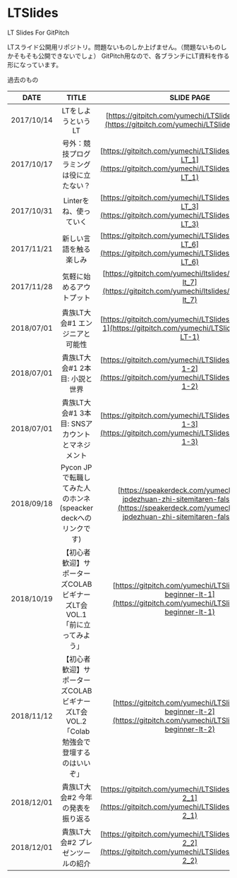 # LTSlides
LT Slides For GitPitch

LTスライド公開用リポジトリ。問題ないものしか上げません。（問題ないものしかそもそも公開できないでしょ）
GitPitch用なので、各ブランチにLT資料を作る形になっています。

過去のもの

|DATE|TITLE|SLIDE PAGE|
|:-:|:-:|:-:|
| 2017/10/14 | LTをしようというLT| [https://gitpitch.com/yumechi/LTSlides/ws-LT_56](https://gitpitch.com/yumechi/LTSlides/ws-LT_56 ) |
| 2017/10/17 | 号外：競技プログラミングは役に立たない？| [https://gitpitch.com/yumechi/LTSlides/tech_meetup-LT_1](https://gitpitch.com/yumechi/LTSlides/tech_meetup-LT_1) |
| 2017/10/31 | Linterをね、使っていく | [https://gitpitch.com/yumechi/LTSlides/tech_meetup-LT_3](https://gitpitch.com/yumechi/LTSlides/tech_meetup-LT_3) |
| 2017/11/21 | 新しい言語を触る楽しみ | [https://gitpitch.com/yumechi/LTSlides/tech_meetup-LT_6](https://gitpitch.com/yumechi/LTSlides/tech_meetup-LT_6) |
| 2017/11/28 | 気軽に始めるアウトプット | [https://gitpitch.com/yumechi/ltslides/tech_meetup-lt_7](https://gitpitch.com/yumechi/ltslides/tech_meetup-lt_7) |
| 2018/07/01 | 貴族LT大会#1 エンジニアと可能性 | [https://gitpitch.com/yumechi/LTSlides/kizokukai-LT-1](https://gitpitch.com/yumechi/LTSlides/kizokukai-LT-1) |
| 2018/07/01 | 貴族LT大会#1 2本目: 小説と世界 | [https://gitpitch.com/yumechi/LTSlides/kizokukai-LT-1-2](https://gitpitch.com/yumechi/LTSlides/kizokukai-LT-1-2) |
| 2018/07/01 | 貴族LT大会#1 3本目: SNSアカウントとマネジメント | [https://gitpitch.com/yumechi/LTSlides/kizokukai-LT-1-3](https://gitpitch.com/yumechi/LTSlides/kizokukai-LT-1-3) |
| 2018/09/18 | Pycon JPで転職してみた人のホンネ(speacker deckへのリンクです) | [https://speakerdeck.com/yumechi/pycon-jpdezhuan-zhi-sitemitaren-falsehonne](https://speakerdeck.com/yumechi/pycon-jpdezhuan-zhi-sitemitaren-falsehonne) |
| 2018/10/19 | 【初心者歓迎】サポーターズCOLABビギナーズLT会VOL.1 「前に立ってみよう」 | [https://gitpitch.com/yumechi/LTSlides/colab-beginner-lt-1](https://gitpitch.com/yumechi/LTSlides/colab-beginner-lt-1) |
| 2018/11/12 | 【初心者歓迎】サポーターズCOLABビギナーズLT会VOL.2 「Colab勉強会で登壇するのはいいぞ」 | [https://gitpitch.com/yumechi/LTSlides/colab-beginner-lt-2](https://gitpitch.com/yumechi/LTSlides/colab-beginner-lt-2) |
| 2018/12/01 | 貴族LT大会#2 今年の発表を振り返る | [https://gitpitch.com/yumechi/LTSlides/kizokukai-LT-2_1](https://gitpitch.com/yumechi/LTSlides/kizokukai-LT-2_1) |
| 2018/12/01 | 貴族LT大会#2 プレゼンツールの紹介 | [https://gitpitch.com/yumechi/LTSlides/kizokukai-LT-2_2](https://gitpitch.com/yumechi/LTSlides/kizokukai-LT-2_2) |

